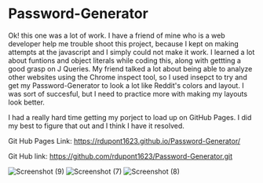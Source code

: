 # Password-Generator




Ok! this one was a lot of work. I have a friend of mine who is a web developer help me trouble shoot this project, because I kept on making attempts at the javascript and I simply could not make it work. I learned a lot about funtions and object literals while coding this, along with gettting a good grasp on J Queries. My friend talked a lot about being able to analyze other websites using the Chrome inspect tool, so I used insepct to try and get my Password-Generator to look a lot like Reddit's colors and layout. I was sort of succesful, but I need to practice more with making my layouts look better. 

I had a really hard time getting my porject to load up on GitHub Pages. I did my best to figure that out and I think I have it resolved.

Git Hub Pages Link: https://rdupont1623.github.io/Password-Generator/

Git Hub link: https://github.com/rdupont1623/Password-Generator.git

![Screenshot (9)](https://user-images.githubusercontent.com/85468253/125979025-d4946b18-4e82-419e-88e1-35e48e458e03.png)
![Screenshot (7)](https://user-images.githubusercontent.com/85468253/125979029-3a7fc9e5-56ad-4096-bd6c-fa2a8f515ceb.png)
![Screenshot (8)](https://user-images.githubusercontent.com/85468253/125979030-0001fcb3-d232-4760-9802-72d7211e141a.png)
